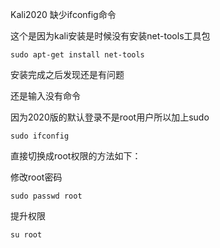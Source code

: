Kali2020 缺少ifconfig命令

这个是因为kali安装是时候没有安装net-tools工具包

    sudo apt-get install net-tools

安装完成之后发现还是有问题

还是输入没有命令

因为2020版的默认登录不是root用户所以加上sudo

    sudo ifconfig

直接切换成root权限的方法如下：

修改root密码

    sudo passwd root

提升权限

    su root